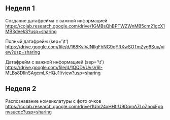 ## Неделя 1

Создание датафрейма с важной информацией https://colab.research.google.com/drive/1GMBsQhBPTWZWnMB5cm21gcX1MB3deekS?usp=sharing

Полный датафрейм (sep='\t') https://drive.google.com/file/d/168KviVJNIlgFhNG9qYRXwSOTmZyg6Suu/view?usp=sharing

Датафрейм с важной информацией (sep='\t') https://drive.google.com/file/d/1QQDVUvsV6I-MLBs8DIlnSAgcmLKHQJ1I/view?usp=sharing

## Неделя 2

Распознавание номенклатуры с фото очков https://colab.research.google.com/drive/1Um24xHHtrU9DqmA7LoZhoxEgbnvsucdc?usp=sharing
